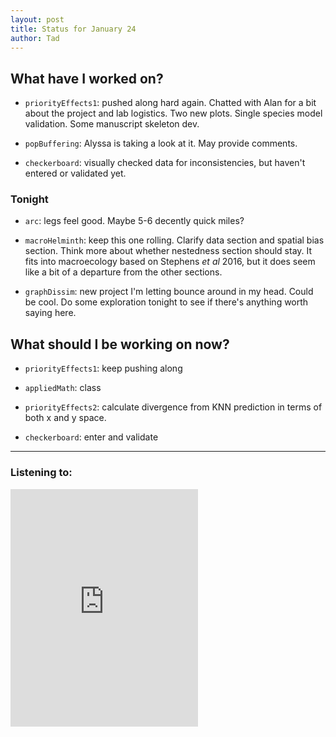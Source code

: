 ```yaml
---
layout: post 
title: Status for January 24 
author: Tad
---
```

 
## What have I worked on?
 
* `priorityEffects1`: pushed along hard again. Chatted with Alan for a bit about the project and lab logistics. Two new plots. Single species model validation. Some manuscript skeleton dev.

* `popBuffering`: Alyssa is taking a look at it. May provide comments. 

* `checkerboard`: visually checked data for inconsistencies, but haven't entered or validated yet.





### Tonight 

* `arc`: legs feel good. Maybe 5-6 decently quick miles?

* `macroHelminth`: keep this one rolling. Clarify data section and spatial bias section. Think more about whether nestedness section should stay. It fits into macroecology based on Stephens _et al_ 2016, but it does seem like a bit of a departure from the other sections. 

* `graphDissim`: new project I'm letting bounce around in my head. Could be cool. Do some exploration tonight to see if there's anything worth saying here. 




## What should I be working on now? 

* `priorityEffects1`: keep pushing along

* `appliedMath`: class

* `priorityEffects2`: calculate divergence from KNN prediction in terms of both x and y space. 

* `checkerboard`: enter and validate


  


 
--- 
 

### Listening to: 
<iframe src="https://embed.spotify.com/?uri=spotify%3Atrack%3A7Ef0NA7RZ7ag6jUVNCVMVm" width="300" height="380" frameborder="0" allowtransparency="true"></iframe>
 <i class='fa fa-code' style='color:pink'></i> 
